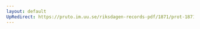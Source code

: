 ```yaml
---
layout: default
UpRedirect: https://pruto.im.uu.se/riksdagen-records-pdf/1871/prot-1871-urtima-fk--916/prot-1871-urtima-fk--916_010.pdf
---
```

